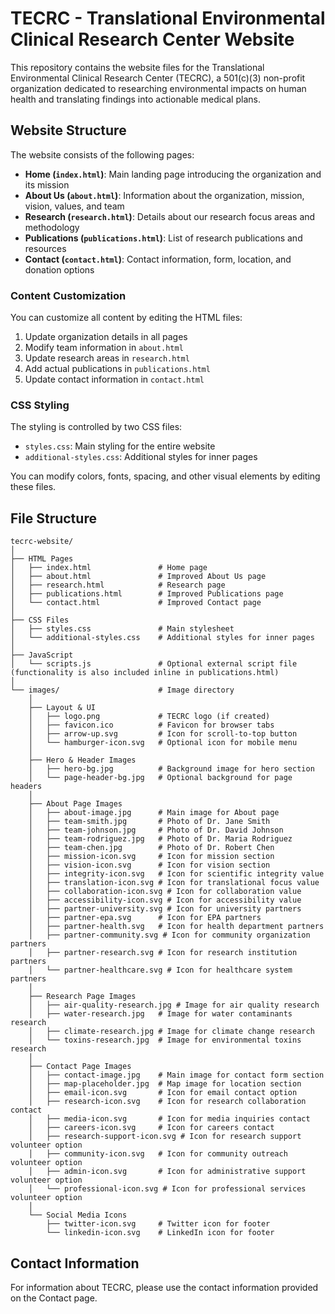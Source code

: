 # TECRC - Translational Environmental Clinical Research Center Website

This repository contains the website files for the Translational Environmental Clinical Research Center (TECRC), a 501(c)(3) non-profit organization dedicated to researching environmental impacts on human health and translating findings into actionable medical plans.

## Website Structure

The website consists of the following pages:

- **Home (`index.html`)**: Main landing page introducing the organization and its mission
- **About Us (`about.html`)**: Information about the organization, mission, vision, values, and team
- **Research (`research.html`)**: Details about our research focus areas and methodology
- **Publications (`publications.html`)**: List of research publications and resources
- **Contact (`contact.html`)**: Contact information, form, location, and donation options



### Content Customization

You can customize all content by editing the HTML files:

1. Update organization details in all pages
2. Modify team information in `about.html`
3. Update research areas in `research.html`
4. Add actual publications in `publications.html`
5. Update contact information in `contact.html`

### CSS Styling

The styling is controlled by two CSS files:
- `styles.css`: Main styling for the entire website
- `additional-styles.css`: Additional styles for inner pages

You can modify colors, fonts, spacing, and other visual elements by editing these files.

## File Structure

```
tecrc-website/
│
├── HTML Pages
│   ├── index.html               # Home page
│   ├── about.html               # Improved About Us page
│   ├── research.html            # Research page
│   ├── publications.html        # Improved Publications page
│   └── contact.html             # Improved Contact page
│
├── CSS Files
│   ├── styles.css               # Main stylesheet
│   └── additional-styles.css    # Additional styles for inner pages
│
├── JavaScript
│   └── scripts.js               # Optional external script file (functionality is also included inline in publications.html)
│
└── images/                      # Image directory
    │
    ├── Layout & UI
    │   ├── logo.png             # TECRC logo (if created)
    │   ├── favicon.ico          # Favicon for browser tabs
    │   ├── arrow-up.svg         # Icon for scroll-to-top button
    │   └── hamburger-icon.svg   # Optional icon for mobile menu
    │
    ├── Hero & Header Images
    │   ├── hero-bg.jpg          # Background image for hero section
    │   └── page-header-bg.jpg   # Optional background for page headers
    │
    ├── About Page Images
    │   ├── about-image.jpg      # Main image for About page
    │   ├── team-smith.jpg       # Photo of Dr. Jane Smith
    │   ├── team-johnson.jpg     # Photo of Dr. David Johnson
    │   ├── team-rodriguez.jpg   # Photo of Dr. Maria Rodriguez
    │   ├── team-chen.jpg        # Photo of Dr. Robert Chen
    │   ├── mission-icon.svg     # Icon for mission section
    │   ├── vision-icon.svg      # Icon for vision section
    │   ├── integrity-icon.svg   # Icon for scientific integrity value
    │   ├── translation-icon.svg # Icon for translational focus value
    │   ├── collaboration-icon.svg # Icon for collaboration value
    │   ├── accessibility-icon.svg # Icon for accessibility value
    │   ├── partner-university.svg # Icon for university partners
    │   ├── partner-epa.svg      # Icon for EPA partners
    │   ├── partner-health.svg   # Icon for health department partners
    │   ├── partner-community.svg # Icon for community organization partners
    │   ├── partner-research.svg # Icon for research institution partners
    │   └── partner-healthcare.svg # Icon for healthcare system partners
    │
    ├── Research Page Images
    │   ├── air-quality-research.jpg # Image for air quality research
    │   ├── water-research.jpg   # Image for water contaminants research
    │   ├── climate-research.jpg # Image for climate change research
    │   └── toxins-research.jpg  # Image for environmental toxins research
    │
    ├── Contact Page Images
    │   ├── contact-image.jpg    # Main image for contact form section
    │   ├── map-placeholder.jpg  # Map image for location section
    │   ├── email-icon.svg       # Icon for email contact option
    │   ├── research-icon.svg    # Icon for research collaboration contact
    │   ├── media-icon.svg       # Icon for media inquiries contact
    │   ├── careers-icon.svg     # Icon for careers contact
    │   ├── research-support-icon.svg # Icon for research support volunteer option
    │   ├── community-icon.svg   # Icon for community outreach volunteer option
    │   ├── admin-icon.svg       # Icon for administrative support volunteer option
    │   └── professional-icon.svg # Icon for professional services volunteer option
    │
    └── Social Media Icons
        ├── twitter-icon.svg     # Twitter icon for footer
        └── linkedin-icon.svg    # LinkedIn icon for footer
```

## Contact Information


For information about TECRC, please use the contact information provided on the Contact page.

